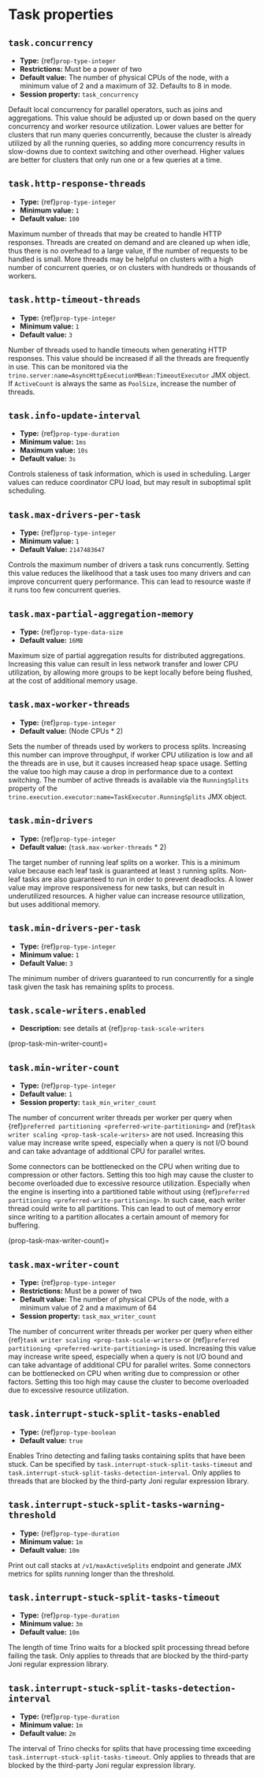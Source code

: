 # Task properties

## `task.concurrency`

- **Type:** {ref}`prop-type-integer`
- **Restrictions:** Must be a power of two
- **Default value:** The number of physical CPUs of the node, with a minimum
  value of 2 and a maximum of 32. Defaults to 8 in
  [](/admin/fault-tolerant-execution) mode.
- **Session property:** `task_concurrency`

Default local concurrency for parallel operators, such as joins and aggregations.
This value should be adjusted up or down based on the query concurrency and worker
resource utilization. Lower values are better for clusters that run many queries
concurrently, because the cluster is already utilized by all the running
queries, so adding more concurrency results in slow-downs due to context
switching and other overhead. Higher values are better for clusters that only run
one or a few queries at a time.

## `task.http-response-threads`

- **Type:** {ref}`prop-type-integer`
- **Minimum value:** `1`
- **Default value:** `100`

Maximum number of threads that may be created to handle HTTP responses. Threads are
created on demand and are cleaned up when idle, thus there is no overhead to a large
value, if the number of requests to be handled is small. More threads may be helpful
on clusters with a high number of concurrent queries, or on clusters with hundreds
or thousands of workers.

## `task.http-timeout-threads`

- **Type:** {ref}`prop-type-integer`
- **Minimum value:** `1`
- **Default value:** `3`

Number of threads used to handle timeouts when generating HTTP responses. This value
should be increased if all the threads are frequently in use. This can be monitored
via the `trino.server:name=AsyncHttpExecutionMBean:TimeoutExecutor`
JMX object. If `ActiveCount` is always the same as `PoolSize`, increase the
number of threads.

## `task.info-update-interval`

- **Type:** {ref}`prop-type-duration`
- **Minimum value:** `1ms`
- **Maximum value:** `10s`
- **Default value:** `3s`

Controls staleness of task information, which is used in scheduling. Larger values
can reduce coordinator CPU load, but may result in suboptimal split scheduling.

## `task.max-drivers-per-task`

- **Type:** {ref}`prop-type-integer`
- **Minimum value:** `1`
- **Default Value:** `2147483647`

Controls the maximum number of drivers a task runs concurrently. Setting this value
reduces the likelihood that a task uses too many drivers and can improve concurrent query
performance. This can lead to resource waste if it runs too few concurrent queries.

## `task.max-partial-aggregation-memory`

- **Type:** {ref}`prop-type-data-size`
- **Default value:** `16MB`

Maximum size of partial aggregation results for distributed aggregations. Increasing this
value can result in less network transfer and lower CPU utilization, by allowing more
groups to be kept locally before being flushed, at the cost of additional memory usage.

## `task.max-worker-threads`

- **Type:** {ref}`prop-type-integer`
- **Default value:** (Node CPUs * 2)

Sets the number of threads used by workers to process splits. Increasing this number
can improve throughput, if worker CPU utilization is low and all the threads are in use,
but it causes increased heap space usage. Setting the value too high may cause a drop
in performance due to a context switching. The number of active threads is available
via the `RunningSplits` property of the
`trino.execution.executor:name=TaskExecutor.RunningSplits` JMX object.

## `task.min-drivers`

- **Type:** {ref}`prop-type-integer`
- **Default value:** (`task.max-worker-threads` * 2)

The target number of running leaf splits on a worker. This is a minimum value because
each leaf task is guaranteed at least `3` running splits. Non-leaf tasks are also
guaranteed to run in order to prevent deadlocks. A lower value may improve responsiveness
for new tasks, but can result in underutilized resources. A higher value can increase
resource utilization, but uses additional memory.

## `task.min-drivers-per-task`

- **Type:** {ref}`prop-type-integer`
- **Minimum value:** `1`
- **Default Value:** `3`

The minimum number of drivers guaranteed to run concurrently for a single task given
the task has remaining splits to process.

## `task.scale-writers.enabled`

- **Description:** see details at {ref}`prop-task-scale-writers`

(prop-task-min-writer-count)=
## `task.min-writer-count`

- **Type:** {ref}`prop-type-integer`
- **Default value:** `1`
- **Session property:** `task_min_writer_count`

The number of concurrent writer threads per worker per query when
{ref}`preferred partitioning <preferred-write-partitioning>` and
{ref}`task writer scaling <prop-task-scale-writers>` are not used. Increasing this value may
increase write speed, especially when a query is not I/O bound and can take advantage of
additional CPU for parallel writes.

Some connectors can be bottlenecked on the CPU when writing due to compression or other factors.
Setting this too high may cause the cluster to become overloaded due to excessive resource
utilization. Especially when the engine is inserting into a partitioned table without using
{ref}`preferred partitioning <preferred-write-partitioning>`. In such case, each writer thread
could write to all partitions. This can lead to out of memory error since writing to a partition
allocates a certain amount of memory for buffering.

(prop-task-max-writer-count)=
## `task.max-writer-count`

- **Type:** {ref}`prop-type-integer`
- **Restrictions:** Must be a power of two
- **Default value:** The number of physical CPUs of the node, with a minimum value of 2 and a maximum of 64
- **Session property:** `task_max_writer_count`

The number of concurrent writer threads per worker per query when either
{ref}`task writer scaling <prop-task-scale-writers>` or
{ref}`preferred partitioning <preferred-write-partitioning>` is used. Increasing this value may
increase write speed, especially when a query is not I/O bound and can take advantage of additional
CPU for parallel writes. Some connectors can be bottlenecked on CPU when writing due to compression
or other factors. Setting this too high may cause the cluster to become overloaded due to excessive
resource utilization.

## `task.interrupt-stuck-split-tasks-enabled`

- **Type:** {ref}`prop-type-boolean`
- **Default value:** `true`

Enables Trino detecting and failing tasks containing splits that have been stuck. Can be
specified by `task.interrupt-stuck-split-tasks-timeout` and
`task.interrupt-stuck-split-tasks-detection-interval`. Only applies to threads that
are blocked by the third-party Joni regular expression library.

## `task.interrupt-stuck-split-tasks-warning-threshold`

- **Type:** {ref}`prop-type-duration`
- **Minimum value:** `1m`
- **Default value:** `10m`

Print out call stacks at `/v1/maxActiveSplits` endpoint and generate JMX metrics
for splits running longer than the threshold.

## `task.interrupt-stuck-split-tasks-timeout`

- **Type:** {ref}`prop-type-duration`
- **Minimum value:** `3m`
- **Default value:** `10m`

The length of time Trino waits for a blocked split processing thread before failing the
task. Only applies to threads that are blocked by the third-party Joni regular
expression library.

## `task.interrupt-stuck-split-tasks-detection-interval`

- **Type:** {ref}`prop-type-duration`
- **Minimum value:** `1m`
- **Default value:** `2m`

The interval of Trino checks for splits that have processing time exceeding
`task.interrupt-stuck-split-tasks-timeout`. Only applies to threads that are blocked
by the third-party Joni regular expression library.
